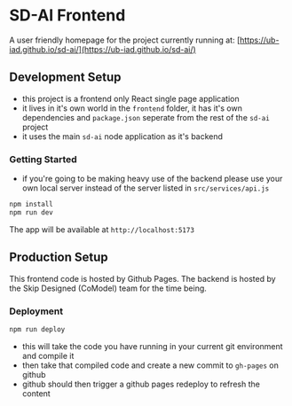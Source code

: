 # SD-AI Frontend
A user friendly homepage for the project currently running at: [https://ub-iad.github.io/sd-ai/](https://ub-iad.github.io/sd-ai/)

## Development Setup
- this project is a frontend only React single page application 
- it lives in it's own world in the `frontend` folder, it has it's own dependencies and `package.json` seperate from the rest of the `sd-ai` project
- it uses the main `sd-ai` node application as it's backend

### Getting Started
- if you're going to be making heavy use of the backend please use your own local server instead of the server listed in `src/services/api.js`
```bash
npm install
npm run dev
```

The app will be available at `http://localhost:5173`

## Production Setup 
This frontend code is hosted by Github Pages. The backend is hosted by the Skip Designed (CoModel) team for the time being.


### Deployment
```bash
npm run deploy
```
- this will take the code you have running in your current git environment and compile it
- then take that compiled code and create a new commit to `gh-pages` on github
- github should then trigger a github pages redeploy to refresh the content